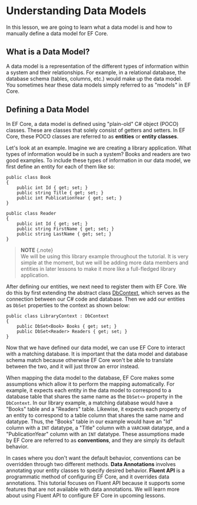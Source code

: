 # Understanding Data Models 
 
In this lesson, we are going to learn what a data model is and how to manually define a data model for EF Core. 
 
## What is a Data Model? 
 
A data model is a representation of the different types of information within a system and their relationships. For example, in a relational database, the database schema (tables, columns, etc.) would make up the data model. You sometimes hear these data models simply referred to as "models" in EF Core.  
 
## Defining a Data Model 
 
In EF Core, a data model is defined using "plain-old" C# object (POCO) classes. These are classes that solely consist of getters and setters. In EF Core, these POCO classes are referred to as **entities** or **entity classes**. 
 
Let's look at an example. Imagine we are creating a library application. What types of information would be in such a system? Books and readers are two good examples. To include these types of information in our data model, we first define an entity for each of them like so: 
 
```{C#} 
public class Book 
{ 
    public int Id { get; set; } 
    public string Title { get; set; } 
    public int PublicationYear { get; set; } 
} 
 
public class Reader 
{ 
    public int Id { get; set; } 
    public string FirstName { get; set; } 
    public string LastName { get; set; } 
} 
```
 
> **NOTE** {.note}  
> We will be using this library example throughout the tutorial. It is very simple at the moment, but we will be adding more data members and entities in later lessons to make it more like a full-fledged library application. 
 
After defining our entities, we next need to register them with EF Core. We do this by first extending the abstract class [DbContext](https://msdn.microsoft.com/library/system.data.entity.dbcontext), which serves as the connection between our C# code and database. Then we add our entities as `DbSet` properties to the context as shown below: 
 
```{C#} 
public class LibraryContext : DbContext 
{ 
    public DbSet<Book> Books { get; set; } 
    public DbSet<Reader> Readers { get; set; } 
} 
``` 
 
Now that we have defined our data model, we can use EF Core to interact with a matching database. It is important that the data model and database schema match because otherwise EF Core won't be able to translate between the two, and it will just throw an error instead.  
 
When mapping the data model to the database, EF Core makes some assumptions which allow it to perform the mapping automatically. For example, it expects each entity in the data model to correspond to a database table that shares the same name as the `DbSet<>` property in the `DbContext`. In our library example, a matching database would have a "Books" table and a "Readers" table. Likewise, it expects each property of an entity to correspond to a table column that shares the same name and datatype. Thus, the "Books" table in our example would have an "Id" column with a `INT` datatype, a "Title" column with a `VARCHAR` datatype, and a "PublicationYear" column with an `INT` datatype. These assumptions made by EF Core are referred to as **conventions**, and they are simply its default behavior. 
 
In cases where you don't want the default behavior, conventions can be overridden through two different methods. **Data Annotations** involves annotating your entity classes to specify desired behavior.  **Fluent API** is a programmatic method of configuring EF Core, and it overrides data annotations. This tutorial focuses on Fluent API because it supports some features that are not available with data annotations. We will learn more about using Fluent API to configure EF Core in upcoming lessons. 